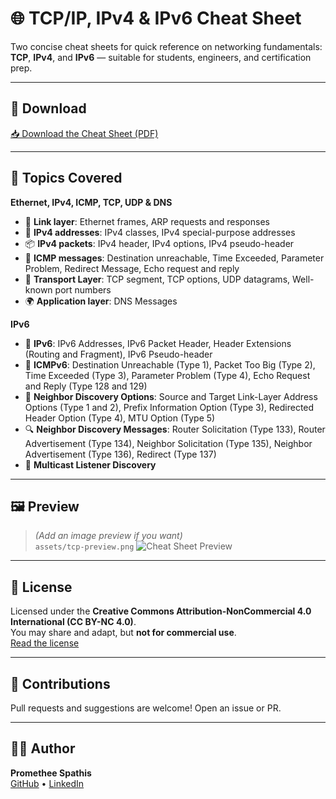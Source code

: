 # 🌐 TCP/IP, IPv4 & IPv6 Cheat Sheet

Two concise cheat sheets for quick reference on networking fundamentals: **TCP**, **IPv4**, and **IPv6** — suitable for students, engineers, and certification prep.

---

## 📄 Download

[📥 Download the Cheat Sheet (PDF)](tcp-ip-cheat-sheet.pdf)

---

## 🧭 Topics Covered

**Ethernet, IPv4, ICMP, TCP, UDP & DNS**

- 🧷 **Link layer**: Ethernet frames, ARP requests and responses  
- 🧭 **IPv4 addresses**: IPv4 classes, IPv4 special-purpose addresses  
- 📦 **IPv4 packets**: IPv4 header, IPv4 options, IPv4 pseudo-header  
- 📨 **ICMP messages**: Destination unreachable, Time Exceeded, Parameter Problem, Redirect Message, Echo request and reply  
- 🔁 **Transport Layer**: TCP segment, TCP options, UDP datagrams, Well-known port numbers  
- 🌍 **Application layer**: DNS Messages

**IPv6**

- 🧭 **IPv6**: IPv6 Addresses, IPv6 Packet Header, Header Extensions (Routing and Fragment), IPv6 Pseudo-header  
- 📡 **ICMPv6**: Destination Unreachable (Type 1), Packet Too Big (Type 2), Time Exceeded (Type 3), Parameter Problem (Type 4), Echo Request and Reply (Type 128 and 129)  
- 🧩 **Neighbor Discovery Options**: Source and Target Link-Layer Address Options (Type 1 and 2), Prefix Information Option (Type 3), Redirected Header Option (Type 4), MTU Option (Type 5)  
- 🔍 **Neighbor Discovery Messages**: Router Solicitation (Type 133), Router Advertisement (Type 134), Neighbor Solicitation (Type 135), Neighbor Advertisement (Type 136), Redirect (Type 137)  
- 📢 **Multicast Listener Discovery** 
---

## 🖼️ Preview

> *(Add an image preview if you want)*  
> `assets/tcp-preview.png` 
> ![Cheat Sheet Preview](assets/tcp-preview.png)

---

## 🚫 License

Licensed under the **Creative Commons Attribution-NonCommercial 4.0 International (CC BY-NC 4.0)**.  
You may share and adapt, but **not for commercial use**.  
[Read the license](https://creativecommons.org/licenses/by-nc/4.0/)

---

## 🙌 Contributions

Pull requests and suggestions are welcome! Open an issue or PR.

---

## 👨‍💻 Author

**Promethee Spathis**  
[GitHub](https://github.com/prspth) • [LinkedIn](https://linkedin.com/in/pspathis)
